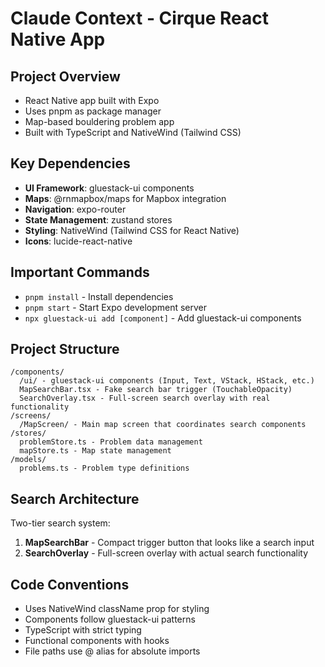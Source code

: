 # Claude Context - Cirque React Native App

## Project Overview

- React Native app built with Expo
- Uses pnpm as package manager
- Map-based bouldering problem app
- Built with TypeScript and NativeWind (Tailwind CSS)

## Key Dependencies

- **UI Framework**: gluestack-ui components
- **Maps**: @rnmapbox/maps for Mapbox integration
- **Navigation**: expo-router
- **State Management**: zustand stores
- **Styling**: NativeWind (Tailwind CSS for React Native)
- **Icons**: lucide-react-native

## Important Commands

- `pnpm install` - Install dependencies
- `pnpm start` - Start Expo development server
- `npx gluestack-ui add [component]` - Add gluestack-ui components

## Project Structure

```
/components/
  /ui/ - gluestack-ui components (Input, Text, VStack, HStack, etc.)
  MapSearchBar.tsx - Fake search bar trigger (TouchableOpacity)
  SearchOverlay.tsx - Full-screen search overlay with real functionality
/screens/
  /MapScreen/ - Main map screen that coordinates search components
/stores/
  problemStore.ts - Problem data management
  mapStore.ts - Map state management
/models/
  problems.ts - Problem type definitions
```

## Search Architecture

Two-tier search system:

1. **MapSearchBar** - Compact trigger button that looks like a search input
2. **SearchOverlay** - Full-screen overlay with actual search functionality

## Code Conventions

- Uses NativeWind className prop for styling
- Components follow gluestack-ui patterns
- TypeScript with strict typing
- Functional components with hooks
- File paths use @ alias for absolute imports
